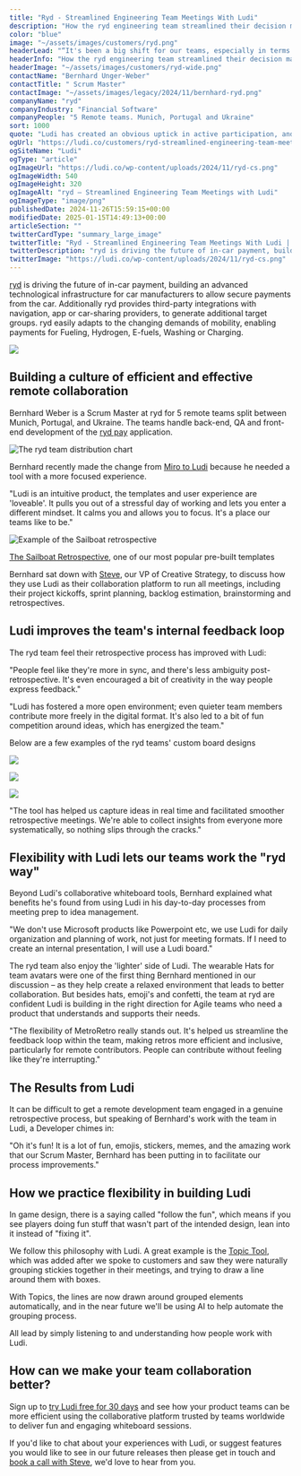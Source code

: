 ```yaml
---
title: "Ryd - Streamlined Engineering Team Meetings With Ludi"
description: "How the ryd engineering team streamlined their decision making process by 50% and became more in sync using Ludi."
color: "blue"
image: "~/assets/images/customers/ryd.png"
headerLead: "“It's been a big shift for our teams, especially in terms of ease of collaboration.”"
headerInfo: "How the ryd engineering team streamlined their decision making process by 50% and became more in sync using Ludi."
headerImage: "~/assets/images/customers/ryd-wide.png"
contactName: "Bernhard Unger-Weber"
contactTitle: " Scrum Master"
contactImage: "~/assets/images/legacy/2024/11/bernhard-ryd.png"
companyName: "ryd"
companyIndustry: "Financial Software"
companyPeople: "5 Remote teams. Munich, Portugal and Ukraine"
sort: 1000
quote: "Ludi has created an obvious uptick in active participation, and shifted the tone of our retrospectives. Team members are now more proactive about suggesting improvements and celebrating wins openly."
ogUrl: "https://ludi.co/customers/ryd-streamlined-engineering-team-meetings-with-metro-retro"
ogSiteName: "Ludi"
ogType: "article"
ogImageUrl: "https://ludi.co/wp-content/uploads/2024/11/ryd-cs.png"
ogImageWidth: 540
ogImageHeight: 320
ogImageAlt: "ryd – Streamlined Engineering Team Meetings with Ludi"
ogImageType: "image/png"
publishedDate: 2024-11-26T15:59:15+00:00
modifiedDate: 2025-01-15T14:49:13+00:00
articleSection: ""
twitterCardType: "summary_large_image"
twitterTitle: "Ryd - Streamlined Engineering Team Meetings With Ludi | Ludi"
twitterDescription: "ryd is driving the future of in-car payment, building an advanced technological infrastructure for car manufacturers to allow secure payments from the car."
twitterImage: "https://ludi.co/wp-content/uploads/2024/11/ryd-cs.png"
---
```


[ryd](https://www.ryd.one/) is driving the future of in-car payment, building an advanced technological infrastructure for car manufacturers to allow secure payments from the car. Additionally ryd provides third-party integrations with navigation, app or car-sharing providers, to generate additional target groups. ryd easily adapts to the changing demands of mobility, enabling payments for Fueling, Hydrogen, E-fuels, Washing or Charging.

![](../../assets/images/legacy/2024/11/ryd-appstore-1024x453.png)

## Building a culture of efficient and effective remote collaboration

Bernhard Weber is a Scrum Master at ryd for 5 remote teams split between Munich, Portugal, and Ukraine. The teams handle back-end, QA and front-end development of the [ryd pay](https://www.ryd.one/int/ryd-pay/) application.

![The ryd team distribution chart](../../assets/images/legacy/2024/11/ryd-team-1024x488.png)

Bernhard recently made the change from [Miro to Ludi](https://ludi.co/compare/miro-alternative) because he needed a tool with a more focused experience.

"Ludi is an intuitive product, the templates and user experience are 'loveable'. It pulls you out of a stressful day of working and lets you enter a different mindset. It calms you and allows you to focus. It's a place our teams like to be."

![Example of the Sailboat retrospective](../../assets/images/legacy/2024/11/ryd-sail.png)

[The Sailboat Retrospective](https://ludi.co/templates/retrospectives/the-sailboat-retrospective), one of our most popular pre-built templates

Bernhard sat down with [Steve](https://www.linkedin.com/in/steven-moseley-80b63314/), our VP of Creative Strategy, to discuss how they use Ludi as their collaboration platform to run all meetings, including their project kickoffs, sprint planning, backlog estimation, brainstorming and retrospectives.

## Ludi improves the team's internal feedback loop

The ryd team feel their retrospective process has improved with Ludi:

"People feel like they're more in sync, and there's less ambiguity post-retrospective. It's even encouraged a bit of creativity in the way people express feedback."

"Ludi has fostered a more open environment; even quieter team members contribute more freely in the digital format. It's also led to a bit of fun competition around ideas, which has energized the team."

Below are a few examples of the ryd teams' custom board designs

![](../../assets/images/legacy/2024/11/ryd-yerawizard-1024x393.png)

![](../../assets/images/legacy/2024/11/ryd-yeahbaby-1024x393.png)

![](../../assets/images/legacy/2024/11/ryd-boo-1024x393.png)

"The tool has helped us capture ideas in real time and facilitated smoother retrospective meetings. We're able to collect insights from everyone more systematically, so nothing slips through the cracks."

## Flexibility with Ludi lets our teams work the "ryd way"

Beyond Ludi's collaborative whiteboard tools, Bernhard explained what benefits he's found from using Ludi in his day-to-day processes from meeting prep to idea management.

"We don't use Microsoft products like Powerpoint etc, we use Ludi for daily organization and planning of work, not just for meeting formats. If I need to create an internal presentation, I will use a Ludi board."

The ryd team also enjoy the 'lighter' side of Ludi. The wearable Hats for team avatars were one of the first thing Bernhard mentioned in our discussion – as they help create a relaxed environment that leads to better collaboration. But besides hats, emoji's and confetti, the team at ryd are confident Ludi is building in the right direction for Agile teams who need a product that understands and supports their needs.

"The flexibility of MetroRetro really stands out. It's helped us streamline the feedback loop within the team, making retros more efficient and inclusive, particularly for remote contributors. People can contribute without feeling like they're interrupting."

## The Results from Ludi

It can be difficult to get a remote development team engaged in a genuine retrospective process, but speaking of Bernhard's work with the team in Ludi, a Developer chimes in:

"Oh it's fun! It is a lot of fun, emojis, stickers, memes, and the amazing work that our Scrum Master, Bernhard has been putting in to facilitate our process improvements."

## How we practice flexibility in building Ludi

In game design, there is a saying called "follow the fun", which means if you see players doing fun stuff that wasn't part of the intended design, lean into it instead of "fixing it".

We follow this philosophy with Ludi. A great example is the [Topic Tool](https://docs.ludi.co/boards/the-tools#topics-meeting-mode-only), which was added after we spoke to customers and saw they were naturally grouping stickies together in their meetings, and trying to draw a line around them with boxes.

With Topics, the lines are now drawn around grouped elements automatically, and in the near future we'll be using AI to help automate the grouping process.

All lead by simply listening to and understanding how people work with Ludi.

## How can we make your team collaboration better?

Sign up to [try Ludi free for 30 days](https://ludi.co/account/register) and see how your product teams can be more efficient using the collaborative platform trusted by teams worldwide to deliver fun and engaging whiteboard sessions.

If you'd like to chat about your experiences with Ludi, or suggest features you would like to see in our future releases then please get in touch and [book a call with Steve](https://calendly.com/steve-moseley-metroretro/30min), we'd love to hear from you.
